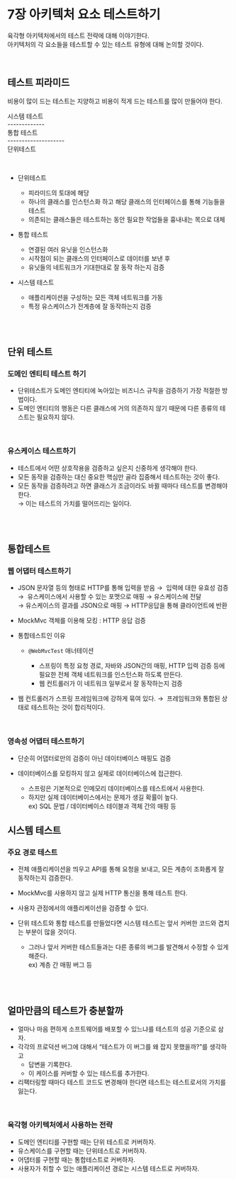 # 7장 아키텍처 요소 테스트하기

육각형 아키텍처에서의 테스트 전략에 대해 이야기한다.  
아키텍처의 각 요소들을 테스트할 수 있는 테스트 유형에 대해 논의할 것이다.

<br/>

## 테스트 피라미드
비용이 많이 드는 테스트는 지양하고 비용이 적게 드는 테스트를 많이 만들어야 한다.

시스템 테스트   
\--------\-----  
 통합 테스트  
\--------------------  
 단위테스트

<br/>

- 단위테스트 

    - 피라미드의 토대에 해당
    - 하나의 클래스를 인스턴스화 하고 해당 클래스의 인터페이스를 통해 기능들을 테스트
    - 의존되는 클래스들은 테스트하는 동안 필요한 작업들을 흉내내는 목으로 대체

- 통합 테스트

    - 연결된 여러 유닛을 인스턴스화
    - 시작점이 되는 클래스의 인터페이스로 데이터를 보낸 후 
    - 유닛들의 네트워크가 기대한대로 잘 동작 하는지 검증

- 시스템 테스트

    - 애플리케이션을 구성하는 모든 객체 네트워크를 가동
    - 특정 유스케이스가 전계층에 잘 동작하는지 검증


<br/>
<br/>

## 단위 테스트

### 도메인 엔티티 테스트 하기

- 단위테스트가 도메인 엔티티에 녹아있는 비즈니스 규칙을 검증하기 가장 적절한 방법이다.
- 도메인 엔티티의 행동은 다른 클래스에 거의 의존하지 않기 때문에 다른 종류의 테스트는 필요하지 않다.

<br/>  

### 유스케이스 테스트하기

- 테스트에서 어떤 상호작용을 검증하고 싶은지 신중하게 생각해야 한다.
- 모든 동작을 검증하는 대신 중요한 핵심만 골라 집중해서 테스트하는 것이 좋다.
- 모든 동작을 검증하려고 하면 클래스가 조금이라도 바뀔 때마다 테스트를 변경해야 한다.   
→ 이는 테스트의 가치를 떨어뜨리는 일이다.


 <br/>
 <br/> 

## 통합테스트

### 웹 어댑터 테스트하기

- JSON 문자열 등의 형태로 HTTP를 통해 입력을 받음 →  입력에 대한 유효성 검증   
→  유스케이스에서 사용할 수 있는 포맷으로 매핑 → 유스케이스에 전달   
→ 유스케이스의 결과를 JSON으로 매핑 → HTTP응답을 통해 클라이언트에 반환
- MockMvc 객체를 이용해 모킹 : HTTP 응답 검증
- 통합테스트인 이유

    - `@WebMvcTest` 애너테이션

        - 스프링이 특정 요청 경로, 자바와 JSON간의 매핑, HTTP 입력 검증 등에 필요한 전체 객체 네트워크를 인스턴스화 하도록 만든다.
        - 웹 컨트롤러가 이 네트워크 일부로서 잘 동작하는지 검증

- 웹 컨트롤러가 스프링 프레임워크에 강하게 묶여 있다. →  프레임워크와 통합된 상태로 테스트하는 것이 합리적이다.

<br/>  

### 영속성 어댑터 테스트하기

- 단순히 어댑터로만의 검증이 아닌 데이터베이스 매핑도 검증
- 데이터베이스를 모킹하지 않고 실제로 데이터베이스에 접근한다.

    - 스프링은 기본적으로 인메모리 데이터베이스를 테스트에서 사용한다.
    - 하지만 실제 데이터베이스에서는 문제가 생길 확률이 높다.   
    ex) SQL 문법 / 데이터베이스 테이블과 객체 간의 매핑 등

  

## 시스템 테스트

### 주요 경로 테스트

- 전체 애플리케이션을 띄우고 API를 통해 요청을 보내고, 모든 계층이 조화롭게 잘 동작하는지 검증한다.
- MockMvc를 사용하지 않고 실제 HTTP 통신을 통해 테스트 한다.
- 사용자 관점에서의 애플리케이션을 검증할 수 있다.
- 단위 테스트와 통합 테스트를 만들었다면 시스템 테스트는 앞서 커버한 코드와 겹치는 부분이 많을 것이다.

    - 그러나 앞서 커버한 테스트들과는 다른 종류의 버그를 발견해서 수정할 수 있게 해준다.  
    ex) 계층 간 매핑 버그 등


<br/>
<br/>  

## 얼마만큼의 테스트가 충분할까

- 얼마나 마음 편하게 소프트웨어를 배포할 수 있느냐를 테스트의 성공 기준으로 삼자.
- 각각의 프로덕션 버그에 대해서 “테스트가 이 버그를 왜 잡지 못했을까?”를 생각하고
    - 답변을 기록한다.
    - 이 케이스를 커버할 수 있는 테스트를 추가한다.
- 리팩터링할 때마다 테스트 코드도 변경해야 한다면 테스트는 테스트로서의 가치를 잃는다.

<br/> 

### 육각형 아키텍처에서 사용하는 전략

- 도메인 엔티티를 구현할 때는 단위 테스트로 커버하자.
- 유스케이스를 구현할 때는 단위테스트로 커버하자.
- 어댑터를 구현할 때는 통합테스트로 커버하자.
- 사용자가 취할 수 있는 애플리케이션 경로는 시스템 테스트로 커버하자.